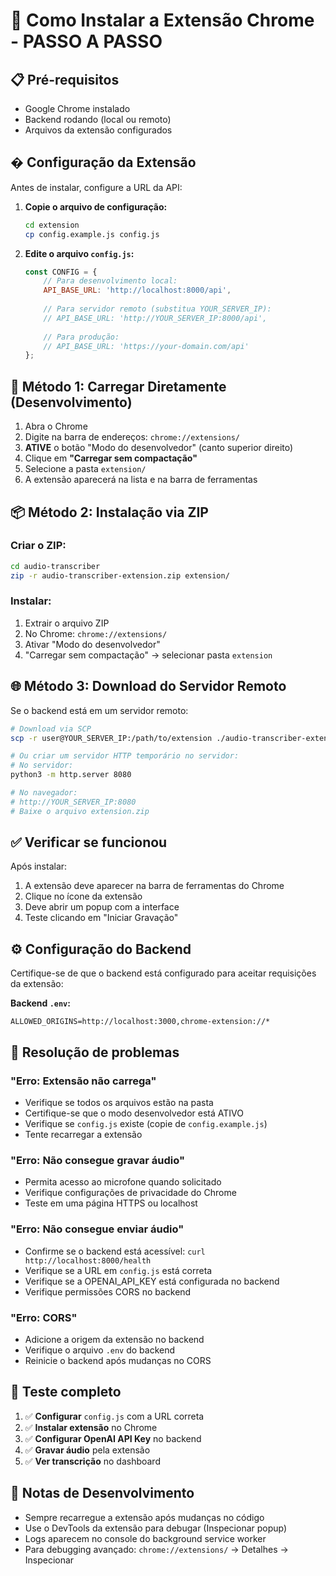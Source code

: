 # 🚀 Como Instalar a Extensão Chrome - PASSO A PASSO

## 📋 Pré-requisitos
- Google Chrome instalado
- Backend rodando (local ou remoto)
- Arquivos da extensão configurados

## � Configuração da Extensão

Antes de instalar, configure a URL da API:

1. **Copie o arquivo de configuração:**
   ```bash
   cd extension
   cp config.example.js config.js
   ```

2. **Edite o arquivo `config.js`:**
   ```javascript
   const CONFIG = {
       // Para desenvolvimento local:
       API_BASE_URL: 'http://localhost:8000/api',
       
       // Para servidor remoto (substitua YOUR_SERVER_IP):
       // API_BASE_URL: 'http://YOUR_SERVER_IP:8000/api',
       
       // Para produção:
       // API_BASE_URL: 'https://your-domain.com/api'
   };
   ```

## 🔄 Método 1: Carregar Diretamente (Desenvolvimento)

1. Abra o Chrome
2. Digite na barra de endereços: `chrome://extensions/`
3. **ATIVE** o botão "Modo do desenvolvedor" (canto superior direito)
4. Clique em **"Carregar sem compactação"**
5. Selecione a pasta `extension/`
6. A extensão aparecerá na lista e na barra de ferramentas

## 📦 Método 2: Instalação via ZIP

### Criar o ZIP:
```bash
cd audio-transcriber
zip -r audio-transcriber-extension.zip extension/
```

### Instalar:
1. Extrair o arquivo ZIP
2. No Chrome: `chrome://extensions/`
3. Ativar "Modo do desenvolvedor"
4. "Carregar sem compactação" → selecionar pasta `extension`

## 🌐 Método 3: Download do Servidor Remoto

Se o backend está em um servidor remoto:

```bash
# Download via SCP
scp -r user@YOUR_SERVER_IP:/path/to/extension ./audio-transcriber-extension

# Ou criar um servidor HTTP temporário no servidor:
# No servidor:
python3 -m http.server 8080

# No navegador:
# http://YOUR_SERVER_IP:8080
# Baixe o arquivo extension.zip
```

## ✅ Verificar se funcionou

Após instalar:
1. A extensão deve aparecer na barra de ferramentas do Chrome
2. Clique no ícone da extensão
3. Deve abrir um popup com a interface
4. Teste clicando em "Iniciar Gravação"

## ⚙️ Configuração do Backend

Certifique-se de que o backend está configurado para aceitar requisições da extensão:

**Backend `.env`:**
```env
ALLOWED_ORIGINS=http://localhost:3000,chrome-extension://*
```

## 🔧 Resolução de problemas

### "Erro: Extensão não carrega"
- Verifique se todos os arquivos estão na pasta
- Certifique-se que o modo desenvolvedor está ATIVO
- Verifique se `config.js` existe (copie de `config.example.js`)
- Tente recarregar a extensão

### "Erro: Não consegue gravar áudio"
- Permita acesso ao microfone quando solicitado
- Verifique configurações de privacidade do Chrome
- Teste em uma página HTTPS ou localhost

### "Erro: Não consegue enviar áudio"
- Confirme se o backend está acessível: `curl http://localhost:8000/health`
- Verifique se a URL em `config.js` está correta
- Verifique se a OPENAI_API_KEY está configurada no backend
- Verifique permissões CORS no backend

### "Erro: CORS"
- Adicione a origem da extensão no backend
- Verifique o arquivo `.env` do backend
- Reinicie o backend após mudanças no CORS

## 🎯 Teste completo

1. ✅ **Configurar** `config.js` com a URL correta
2. ✅ **Instalar extensão** no Chrome
3. ✅ **Configurar OpenAI API Key** no backend
4. ✅ **Gravar áudio** pela extensão
5. ✅ **Ver transcrição** no dashboard

## 📝 Notas de Desenvolvimento

- Sempre recarregue a extensão após mudanças no código
- Use o DevTools da extensão para debugar (Inspecionar popup)
- Logs aparecem no console do background service worker
- Para debugging avançado: `chrome://extensions/` → Detalhes → Inspecionar